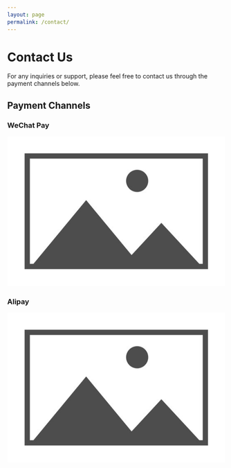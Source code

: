 ```yaml
---
layout: page
permalink: /contact/
---
```


# Contact Us

For any inquiries or support, please feel free to contact us through the payment channels below.

## Payment Channels

<div class="payment-channels">
  <div class="payment-channel">
    <h3>WeChat Pay</h3>
    <img src="/assets/images/wechat-pay.jpg" alt="WeChat Pay">
  </div>
  <div class="payment-channel">
    <h3>Alipay</h3>
    <img src="/assets/images/alipay.jpg" alt="Alipay">
  </div>
</div>
